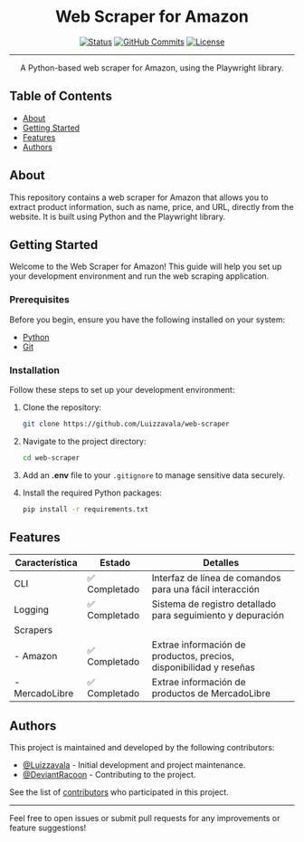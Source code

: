<h1 align="center">Web Scraper for Amazon</h1>

<div align="center">

[![Status](https://img.shields.io/badge/status-active-success.svg)]()
[![GitHub Commits](https://img.shields.io/github/commit-activity/t/Luizzavala/web-scraper)](https://github.com/Luizzavala/web-scraper/commits)
[![License](https://img.shields.io/badge/license-MIT-blue.svg)](/LICENSE)

</div>

---

<p align="center">A Python-based web scraper for Amazon, using the Playwright library.
    <br> 
</p>

## Table of Contents

- [About](#about)
- [Getting Started](#getting_started)
- [Features](#features)
- [Authors](#authors)

## About <a name="about"></a>

This repository contains a web scraper for Amazon that allows you to extract product information, such as name, price, and URL, directly from the website. It is built using Python and the Playwright library.

## Getting Started <a name="getting_started"></a>

Welcome to the Web Scraper for Amazon! This guide will help you set up your development environment and run the web scraping application.

### Prerequisites

Before you begin, ensure you have the following installed on your system:

- [Python](https://www.python.org/downloads/)
- [Git](https://git-scm.com/downloads)

### Installation

Follow these steps to set up your development environment:

1. Clone the repository:
    ```bash
    git clone https://github.com/Luizzavala/web-scraper
    ```
2. Navigate to the project directory:
    ```bash
    cd web-scraper
    ```
3. Add an **.env** file to your `.gitignore` to manage sensitive data securely.

4. Install the required Python packages:
    ```bash
    pip install -r requirements.txt
    ```

## Features <a name="features"></a>

| Característica | Estado | Detalles |
|---|---|---|
| CLI | ✅ Completado | Interfaz de línea de comandos para una fácil interacción |
| Logging | ✅ Completado | Sistema de registro detallado para seguimiento y depuración |
| Scrapers |  |  |
|   - Amazon | ✅ Completado | Extrae información de productos, precios, disponibilidad y reseñas |
|   - MercadoLibre | ✅ Completado | Extrae información de productos de MercadoLibre |

## Authors <a name="authors"></a>

This project is maintained and developed by the following contributors:

- [@Luizzavala](https://github.com/Luizzavala) - Initial development and project maintenance.
- [@DeviantRacoon](https://github.com/DeviantRacoon) - Contributing to the project.

See the list of [contributors](https://github.com/Luizzavala/web-scraper/contributors) who participated in this project.

---

Feel free to open issues or submit pull requests for any improvements or feature suggestions!
